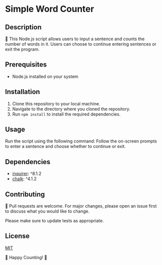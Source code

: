 # Simple Word Counter

## Description
📝 This Node.js script allows users to input a sentence and counts the number of words in it. Users can choose to continue entering sentences or exit the program.

## Prerequisites
- Node.js installed on your system

## Installation
1. Clone this repository to your local machine.
2. Navigate to the directory where you cloned the repository.
3. Run `npm install` to install the required dependencies.

## Usage
Run the script using the following command:
Follow the on-screen prompts to enter a sentence and choose whether to continue or exit.

## Dependencies
- [inquirer](https://www.npmjs.com/package/inquirer): ^8.1.2
- [chalk](https://www.npmjs.com/package/chalk): ^4.1.2

## Contributing
🤝 Pull requests are welcome. For major changes, please open an issue first to discuss what you would like to change.

Please make sure to update tests as appropriate.

## License
[MIT](https://choosealicense.com/licenses/mit/)

🚀 Happy Counting! 🚀
